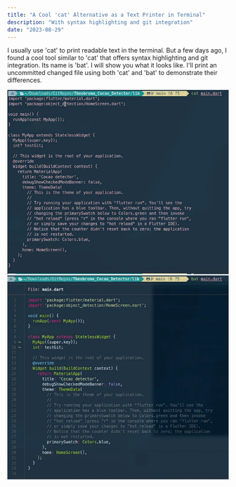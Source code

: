 ```yaml
---
title: "A Cool 'cat' Alternative as a Text Printer in Terminal"
description: "With syntax highlighting and git integration"
date: "2023-08-29"
---
```

I usually use 'cat' to print readable text in the terminal. But a few days ago, I found a cool tool similar to 'cat' that offers syntax highlighting and git integration. Its name is 'bat'.
I will show you what it looks like. I'll print an uncommitted changed file using both 'cat' and 'bat' to demonstrate their differences.

![bat](./1.webp)
![bat](./2.webp)
